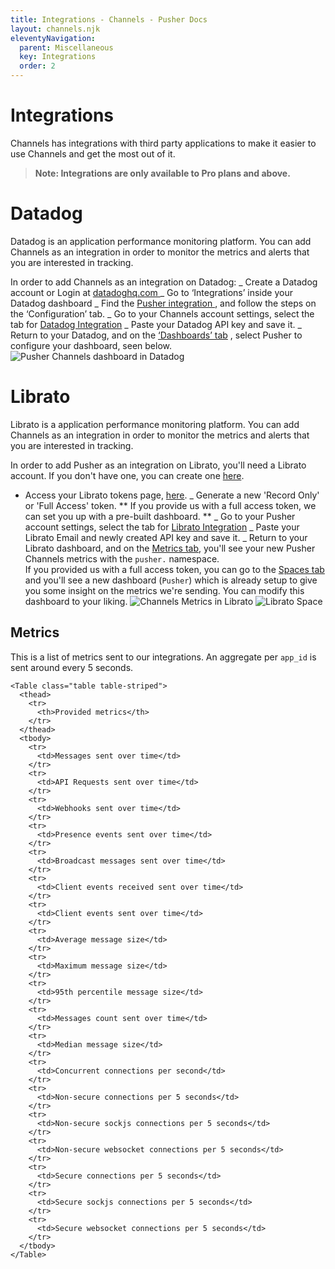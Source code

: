 ```yaml
---
title: Integrations - Channels - Pusher Docs
layout: channels.njk
eleventyNavigation:
  parent: Miscellaneous
  key: Integrations
  order: 2
---
```


# Integrations

Channels has integrations with third party applications to make it easier to use Channels and get the most out of it.

> **Note: Integrations are only available to Pro plans and above.**

# Datadog

Datadog is an application performance monitoring platform. You can add Channels as an integration in order to monitor the metrics and alerts that you are interested in tracking.

In order to add Channels as an integration on Datadog:
<List order> _ Create a Datadog account or Login at <a href="https://www.datadoghq.com/" target="_blank"> datadoghq.com </a> _ Go to ‘Integrations’ inside your Datadog dashboard _ Find the <a href="https://app.datadoghq.com/account/settings#integrations/pusher" target="_blank"> Pusher integration </a> , and follow the steps on the ‘Configuration’ tab. _ Go to your Channels account settings, select the tab for <a href="https://dashboard.pusher.com/channels/integrations/stats" target="_blank">Datadog Integration</a> _ Paste your Datadog API key and save it. _ Return to your Datadog, and on the [‘Dashboards’ tab](https://app.datadoghq.com/dash/list) , select Pusher to configure your dashboard, seen below. <Image src="/docs/static/channels/media/screenshot-channels-dashboard.png" alt="Pusher Channels dashboard in Datadog" />

# Librato

Librato is a application performance monitoring platform. You can add Channels as an integration in order to monitor the metrics and alerts that you are interested in tracking.

In order to add Pusher as an integration on Librato, you'll need a Librato account. If you don't have one, you can create one [here](https://metrics.librato.com/sign_up).

- Access your Librato tokens page, [here](https://metrics.librato.com/account/tokens). _ Generate a new 'Record Only' or 'Full Access' token. ** If you provide us with a full access token, we can set you up with a pre-built dashboard. ** _ Go to your Pusher account settings, select the tab for <a href="https://dashboard.pusher.com/channels/integrations/stats" target="_blank">Librato Integration</a> _ Paste your Librato Email and newly created API key and save it. _ Return to your Librato dashboard, and on the [Metrics tab](https://metrics.librato.com/s/metrics), you'll see your new Pusher Channels metrics with the `pusher.` namespace.  
  If you provided us with a full access token, you can go to the [Spaces tab](https://metrics.librato.com/s/spaces) and you'll see a new dashboard (`Pusher`) which is already setup to give you some insight on the metrics we're sending. You can modify this dashboard to your liking.
  <Image src="/docs/static/channels/media/pusher-metrics.png" alt="Channels Metrics in Librato" /> <Image src="/docs/static/channels/media/channels-space.png" alt="Librato Space" />

## Metrics

This is a list of metrics sent to our integrations. An aggregate per `app_id` is sent around every 5 seconds.

    <Table class="table table-striped">
      <thead>
        <tr>
          <th>Provided metrics</th>
        </tr>
      </thead>
      <tbody>
        <tr>
          <td>Messages sent over time</td>
        </tr>
        <tr>
          <td>API Requests sent over time</td>
        </tr>
        <tr>
          <td>Webhooks sent over time</td>
        </tr>
        <tr>
          <td>Presence events sent over time</td>
        </tr>
        <tr>
          <td>Broadcast messages sent over time</td>
        </tr>
        <tr>
          <td>Client events received sent over time</td>
        </tr>
        <tr>
          <td>Client events sent over time</td>
        </tr>
        <tr>
          <td>Average message size</td>
        </tr>
        <tr>
          <td>Maximum message size</td>
        </tr>
        <tr>
          <td>95th percentile message size</td>
        </tr>
        <tr>
          <td>Messages count sent over time</td>
        </tr>
        <tr>
          <td>Median message size</td>
        </tr>
        <tr>
          <td>Concurrent connections per second</td>
        </tr>
        <tr>
          <td>Non-secure connections per 5 seconds</td>
        </tr>
        <tr>
          <td>Non-secure sockjs connections per 5 seconds</td>
        </tr>
        <tr>
          <td>Non-secure websocket connections per 5 seconds</td>
        </tr>
        <tr>
          <td>Secure connections per 5 seconds</td>
        </tr>
        <tr>
          <td>Secure sockjs connections per 5 seconds</td>
        </tr>
        <tr>
          <td>Secure websocket connections per 5 seconds</td>
        </tr>
      </tbody>
    </Table>
